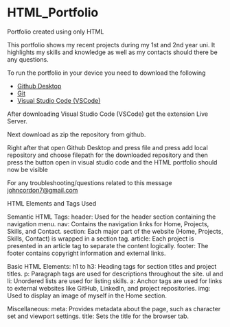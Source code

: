 # HTML_Portfolio
 Portfolio created using only HTML 

This portfolio shows my recent projects during my 1st and 2nd year uni. It highlights my skills and knowledge as well as my contacts should there be any questions.

To run the portfolio in your device you need to download the following
- [Github Desktop](https://desktop.github.com/download/)
- [Git](https://git-scm.com/)
- [Visual Studio Code (VSCode)](https://code.visualstudio.com/)

After downloading Visual Studio Code (VSCode) get the extension Live Server.

Next download as zip the repository from github.

Right after that open Github Desktop and press file and press add local repository and choose filepath for the downloaded repository and then press the button open in visual studio code and the HTML portfolio should now be visible

For any troubleshooting/questions related to this message johncordon7@gmail.com

HTML Elements and Tags Used

Semantic HTML Tags:
header: Used for the header section containing the navigation menu.
nav: Contains the navigation links for Home, Projects, Skills, and Contact.
section: Each major part of the website (Home, Projects, Skills, Contact) is wrapped in a section tag.
article: Each project is presented in an article tag to separate the content logically.
footer: The footer contains copyright information and external links.

Basic HTML Elements:
h1 to h3: Heading tags for section titles and project titles.
p: Paragraph tags are used for descriptions throughout the site.
ul and li: Unordered lists are used for listing skills.
a: Anchor tags are used for links to external websites like GitHub, LinkedIn, and project repositories.
img: Used to display an image of myself in the Home section.

Miscellaneous:
meta: Provides metadata about the page, such as character set and viewport settings.
title: Sets the title for the browser tab.